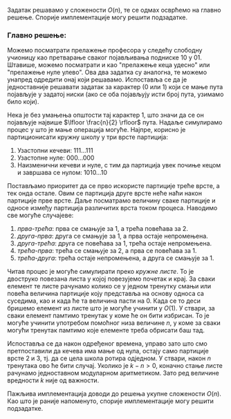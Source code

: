 ﻿Задатак решавамо у сложености $O(n)$, те се одмах осврћемо на главно решење. Спорије имплементације могу решити подзадатке.

### Главно решење:
Можемо посматрати прелажење професора у следећу слободну учионицу као претварање сваког појављивања подниске $10$ у $01$. Штавише, можемо посматрати и као "прелажење кеца удесно" или "прелажење нуле улево". Ова два задатка су аналогна, те можемо унапред одредити онај који решавамо. Испоставља се да је једноставније решавати задатак за карактер ($0$ или $1$) који се мање пута појављује у задатој ниски (ако се оба појављују исти број пута, узимамо било који).

Нека је без умањења општости тај карактер $1$, што значи да се он појављује највише $\lfloor \frac{n}{2} \rfloor$ пута. Надаље симулирамо процес у што је мање операција могуће. Најпре, корисно је партиционисати кружну школу у три врсте партиција:
1. Узастопни кечеви: $111\ldots 111$
2. Узастопне нуле:  $000\ldots 000$
3. Наизменични кечеви и нуле, с тим да партиција увек почиње кецом и завршава се нулом: $1010\ldots 10$

Постављамо приоритет да се прво искористе партиције треће врсте, а тек онда остале. Овим се партиција друге врсте неће наћи након партиције прве врсте. Даље посматрамо величину сваке партиције и односе између партиција различитих врста током процеса. Наводимо све могуће случајеве:
1. *прва-трећа*: прва се смањује за $1$, а трећа повећава за $2$.
2. *друга-прва*: друга се смањује за $1$, а прва остаје непромењена.
3. *друга-трећа*: друга се повећава за $1$, трећа остаје непромењена.
4. *трећа-прва*: трећа се смањује за $2$, а прва се повећава за $1$.
5.  *трећа-друга*: трећа остаје непромењена, а друга се смањује за $1$.

Читав процес је могуће симулирати преко *кружне листе*. То је двоструко повезана листа у којој повезујемо почетак и крај. За сваки елемент те листе рачунамо колико се у једном тренутку смањи или повећа величина партиције коју представља на основу односа са суседима, као и када ће та величина пасти на $0$. Када се то деси бришемо елемент из листе што је могуће учинити у $O(1)$. У ствари, за сваки елемент памтимо тренутак у коме ће  он бити избрисан. То је могуће учинити употребом помоћног низа величине $n$, у коме за сваки могући тренутак памтимо које елементе треба обрисати баш тад.

Испоставља се да након одређеног времена, управо зато што смо претпоставили да кечева има мање од нула, остају само партиције врсте $2$ и $3$, тј. да се цела школа ротира одједном. У ствари, након $n$ тренутака ово ће бити случај. Уколико је $k-n>0$, коначно стање листе рачунамо једноставном модуларном аритметиком. Зато ред величине вредности $k$ није од важности.

 Пажљива имплементација доводи до решења укупне сложености $O(n)$. Као што је раније напоменуто, спорије имплементације могу решити подзадатке.






